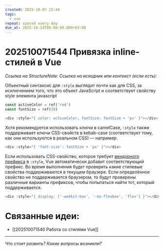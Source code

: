 ```yaml
---
created: 2025-10-07 15:44
tags:
  - vue
repeat: spaced every day
due_at: 2025-10-24T06:00:00.000+03:00
---
```

# 202510071544 Привязка inline-стилей в Vue

*Ссылка на StructureNote:*
*Ссылка на исходник или контекст (если есть):*

Объектный синтаксис для `:style` выглядит почти как для CSS, за исключением того, что это объект JavaScript и соответствует свойству style элемента javascript

```js
const activeColor = ref('red')
const fontSize = ref(30)

<div :style="{ color: activeColor, fontSize: fontSize + 'px' }"></div>
```

Хотя рекомендуется использовать ключи в camelCase, `:style` также поддерживает ключи CSS-свойств в kebab-case (соответствует тому, как они используются в реальном CSS) — например:

```js
<div :style="{ 'font-size': fontSize + 'px' }"></div>
```

Если использовать CSS-свойство, которое требует [вендорного префикса](https://developer.mozilla.org/en-US/docs/Glossary/Vendor_Prefix) в `:style`, Vue автоматически добавит соответствующий префикс. Во время выполнения будет проверять какие стилевые свойства поддерживаются в текущем браузере. Если определённое свойство не поддерживается браузером, то будут проверены различные варианты префиксов, чтобы попытаться найти тот, который поддерживается.

```js
<div :style="{ display: ['-webkit-box', '-ms-flexbox', 'flex'] }"></div>
```

# Связанные идеи:

* [[202510071540 Работа со стилями Vue]]

---

*Что стоит развить? Какие вопросы возникли?*
